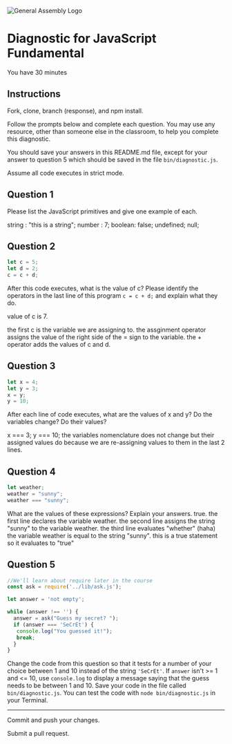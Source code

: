 ![General Assembly Logo](http://i.imgur.com/ke8USTq.png)

# Diagnostic for JavaScript Fundamental

You have 30 minutes

## Instructions

Fork, clone, branch (response), and npm install.

Follow the prompts below and complete each question.  You may use any resource, other than someone else in the classroom, to help you complete this diagnostic.

You should save your answers in this README.md file, except for your answer to question 5 which should be saved in the file `bin/diagnostic.js`.

Assume all code executes in strict mode.

## Question 1

Please list the JavaScript primitives and give one example of each.

string : "this is a string";
number : 7;
boolean: false;
undefined;
null;

## Question 2

```js
let c = 5;
let d = 2;
c = c + d;

```

After this code executes, what is the value of c?  Please identify the operators in the last line of this program `c = c + d;` and explain what they do.

value of c is 7.

the first c is the variable we are assigning to.  the assginment operator assigns the value of the right side of the = sign to the variable.  the + operator adds the values of c and d.

## Question 3

```js
let x = 4;
let y = 3;
x = y;
y = 10;
```

After each line of code executes, what are the values of x and y?  Do the variables change?  Do their values?

<!-- solution below -->
x === 3;
y === 10;
the variables nomenclature does not change but their assigned values do because we are re-assigning values to them in the last 2 lines.

## Question 4

```js
let weather;
weather = "sunny";
weather === "sunny";
```

What are the values of these expressions?  Explain your answers.
true.   the first line declares the variable weather.  the second line assigns the string "sunny" to the variable weather.  the third line evaluates "whether" (haha) the variable weather is equal to the string "sunny".  this is a true statement so it evaluates to "true"

## Question 5

```js
//We'll learn about require later in the course
const ask = require('../lib/ask.js');

let answer = 'not empty';

while (answer !== '') {
  answer = ask("Guess my secret? ");
  if (answer === 'SeCrEt') {
   console.log("You guessed it!");
   break;
  }
}
```

Change the code from this question so that it tests for a number of your choice between 1 and 10 instead of the string `'SeCrEt'`.  If `answer` isn't >= 1 and <= 10, use `console.log` to display a message saying that the guess needs to be between 1 and 10.  Save your code in the file called `bin/diagnostic.js`.  You can test the code with `node bin/diagnostic.js` in your Terminal.

---

Commit and push your changes.

Submit a pull request.

